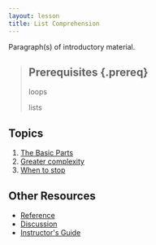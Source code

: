 ```yaml
---
layout: lesson
title: List Comprehension
---
```

Paragraph(s) of introductory material.

> ## Prerequisites {.prereq}
> loops
> 
> lists
## Topics

1.  [The Basic Parts](01-slug.html)
2.  [Greater complexity](02-slug.html)
3.  [When to stop](03-slug.html)

## Other Resources

*   [Reference](reference.html)
*   [Discussion](discussion.html)
*   [Instructor's Guide](instructors.html)